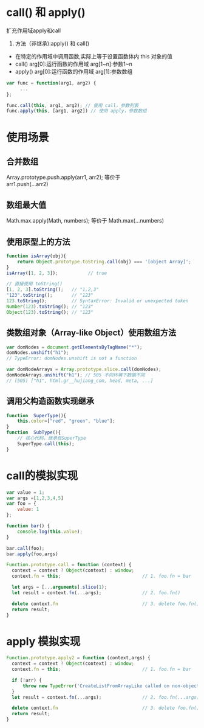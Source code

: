 # call() 和 apply()
扩充作用域apply和call  
   1. 方法（非继承):apply() 和 call()  
   * 在特定的作用域中调用函数,实际上等于设置函数体内 this 对象的值
   * call()  arg[0]:运行函数的作用域 arg[1~n]:参数1~n
   * apply() arg[0]:运行函数的作用域 arg[1]:参数数组

```js
var func = function(arg1, arg2) {
     ...
};

func.call(this, arg1, arg2); // 使用 call，参数列表
func.apply(this, [arg1, arg2]) // 使用 apply，参数数组
```
# 使用场景
## 合并数组
Array.prototype.push.apply(arr1, arr2); 等价于  
arr1.push(...arr2)

## 数组最大值
Math.max.apply(Math, numbers);   等价于
Math.max(...numbers)

## 使用原型上的方法
```js
function isArray(obj){ 
    return Object.prototype.toString.call(obj) === '[object Array]';
}
isArray([1, 2, 3]);           // true

// 直接使用 toString()
[1, 2, 3].toString(); 	// "1,2,3"
"123".toString(); 		// "123"
123.toString(); 		// SyntaxError: Invalid or unexpected token
Number(123).toString(); // "123"
Object(123).toString(); // "123"
```

## 类数组对象（Array-like Object）使用数组方法
```js
var domNodes = document.getElementsByTagName("*");
domNodes.unshift("h1");
// TypeError: domNodes.unshift is not a function

var domNodeArrays = Array.prototype.slice.call(domNodes);
domNodeArrays.unshift("h1"); // 505 不同环境下数据不同
// (505) ["h1", html.gr__hujiang_com, head, meta, ...] 
```

## 调用父构造函数实现继承
```js
function  SuperType(){
    this.color=["red", "green", "blue"];
}
function  SubType(){
    // 核心代码，继承自SuperType
    SuperType.call(this);
}
```

# call的模拟实现
```js
var value = 1;
var args =[1,2,3,4,5]
var foo = {
    value: 1
};

function bar() {
    console.log(this.value);
}

bar.call(foo); 
bar.apply(foo,args)
```

```js
Function.prototype.call = function (context) {
  context = context ? Object(context) : window; 
  context.fn = this;                              // 1. foo.fn = bar

  let args = [...arguments].slice(1);
  let result = context.fn(...args);               // 2. foo.fn()

  delete context.fn                               // 3. delete foo.fn()
  return result;
}
```

# apply 模拟实现
```js
Function.prototype.apply2 = function (context,args) {
  context = context ? Object(context) : window; 
  context.fn = this;                              // 1. foo.fn = bar

  if (!arr) {
      throw new TypeError('CreateListFromArrayLike called on non-object')
  } 
  let result = context.fn(...args);               // 2. foo.fn(...args)

  delete context.fn                               // 3. delete foo.fn()
  return result;
}
```